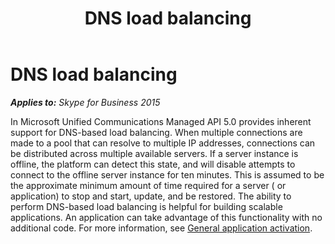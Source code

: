 ﻿---
title: DNS load balancing
TOCTitle: DNS load balancing
ms:assetid: c9a63210-ada3-4a93-aa57-4fdbe0a95dc2
ms:mtpsurl: https://msdn.microsoft.com/en-us/library/Dn465931(v=office.16)
ms:contentKeyID: 65239821
ms.date: 07/27/2015
mtps_version: v=office.16
---

# DNS load balancing


_**Applies to:** Skype for Business 2015_

In Microsoft Unified Communications Managed API 5.0 provides inherent support for DNS-based load balancing. When multiple connections are made to a pool that can resolve to multiple IP addresses, connections can be distributed across multiple available servers. If a server instance is offline, the platform can detect this state, and will disable attempts to connect to the offline server instance for ten minutes. This is assumed to be the approximate minimum amount of time required for a server ( or application) to stop and start, update, and be restored. The ability to perform DNS-based load balancing is helpful for building scalable applications. An application can take advantage of this functionality with no additional code. For more information, see [General application activation](general-application-activation.md).

